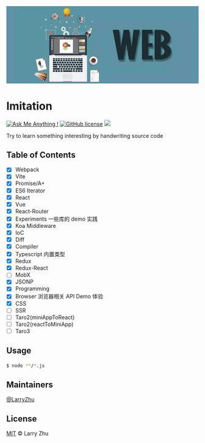 ![](./.screenshots/poster.jpg?raw=true)

# Imitation

[![Ask Me Anything !](https://img.shields.io/badge/Ask%20me-anything-1abc9c.svg)](https://GitHub.com/lingxiao-Zhu/imitation) [![GitHub license](https://img.shields.io/github/license/Naereen/StrapDown.js.svg)](https://GitHub.com/lingxiao-Zhu/imitation/master/LICENSE) ![](https://img.shields.io/badge/language-javascript-orange.svg)

Try to learn something interesting by handwriting source code

## Table of Contents

- [x] Webpack
- [x] Vite
- [x] Promise/A+
- [x] ES6 Iterator
- [x] React
- [x] Vue
- [x] React-Router
- [x] Experiments 一些库的 demo 实践
- [x] Koa Middleware
- [x] IoC
- [x] Diff
- [x] Compiler
- [x] Typescript 内置类型
- [x] Redux
- [x] Redux-React
- [ ] MobX
- [x] JSONP
- [x] Programming
- [x] Browser 浏览器相关 API Demo 体验
- [x] CSS
- [ ] SSR
- [ ] Taro2(miniAppToReact)
- [ ] Taro2(reactToMiniApp)
- [ ] Taro3

## Usage

```bash
$ node **/*.js
```

## Maintainers

[@LarryZhu](https://github.com/lingxiao-Zhu)

## License

[MIT](LICENSE) © Larry Zhu
